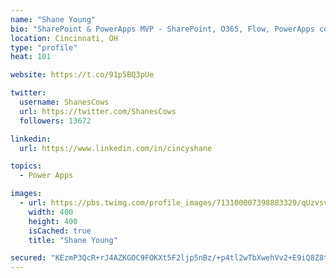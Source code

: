 ```yaml
---
name: "Shane Young"
bio: "SharePoint & PowerApps MVP - SharePoint, O365, Flow, PowerApps consulting? @PowerApps911 | Pure Snark? You found it."
location: Cincinnati, OH
type: "profile"
heat: 101

website: https://t.co/91p5BQ3pUe

twitter:
  username: ShanesCows
  url: https://twitter.com/ShanesCows
  followers: 13672

linkedin:
  url: https://www.linkedin.com/in/cincyshane

topics:
  - Power Apps

images:
  - url: https://pbs.twimg.com/profile_images/713100007398883329/qUzvsvQ3_400x400.jpg
    width: 400
    height: 400
    isCached: true
    title: "Shane Young"

secured: "KEzmP3QcR+rJ4AZKGOC9FOKXt5F2ljp5nBz/+p4tl2wTbXwehVv2+E9iQ8Z8tEqsRLj35CpsOgLYA/DKntQsuZW03hqD10f+p22w44rKs2iOshHMmuS3YAPitXoNaGLXrVZszGova4ANE9goHvTi9DP7SC3s0HQjWLz7oHFgb7xQEumPf1Oj2imfq3DAAaoLIXr/hMaZawponO5iQeVYuWiAnJ3XBmqIo9kbnboxRN6Z886ZFnJMjF/Euq+bm9CFwuMIMcT27plgrd36rfx3g6bsCp/CVcMQ+7J4OIbjNrxHNMlcQj7yZ8VAwy1ElgSsTXekiVjkxS1w9QqUIK9IcCm4fgy05xDbpRtoZW2b9q/mmAenVH/JyQEWPD6J/2yUWzqTDsRKAZR7W9YMJetLDp9ozOzPtOA1UAN/CJIQQGk=;7BcUdH2lqap2UDqRnRP+Kg=="
---
```


